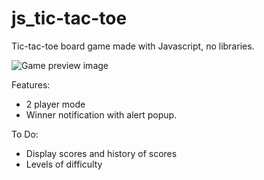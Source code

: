 # js_tic-tac-toe

Tic-tac-toe board game made with Javascript, no libraries.

![Game preview image]()

Features:

- 2 player mode
- Winner notification with alert popup. 

To Do:

- Display scores and history of scores
- Levels of difficulty
